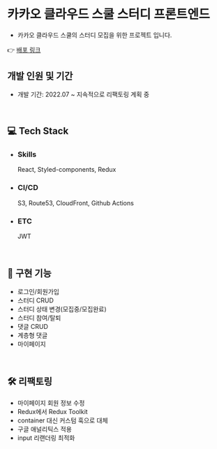 # 카카오 클라우드 스쿨 스터디 프론트엔드

- 카카오 클라우드 스쿨의 스터디 모집을 위한 프로젝트 입니다.

👉 <a href="https://kakaocloudschool.zooneon.dev/" target="_blank">배포 링크</a>

## 개발 인원 및 기간

- 개발 기간: 2022.07 ~ 지속적으로 리팩토링 계획 중

<br/>

## 💻 Tech Stack

- ### Skills

  React, Styled-components, Redux

- ### CI/CD

  S3, Route53, CloudFront, Github Actions

- ### ETC
  JWT

<br/>

## 💨 구현 기능

- 로그인/회원가입
- 스터디 CRUD
- 스터디 상태 변경(모집중/모집완료)
- 스터디 참여/탈퇴
- 댓글 CRUD
- 계층형 댓글
- 마이페이지

<br/>

## 🛠 리팩토링

- 마이페이지 회원 정보 수정
- Redux에서 Redux Toolkit
- container 대신 커스텀 훅으로 대체
- 구글 애널리틱스 적용
- input 리랜더링 최적화
